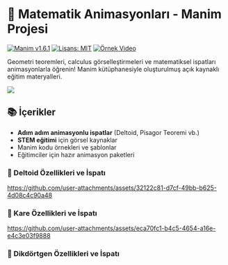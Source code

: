 # 🎥 Matematik Animasyonları - Manim Projesi

[![Manim v1.6.1](https://img.shields.io/badge/manim-v1.6.1-48CAE4)](https://manim.community)
[![Lisans: MIT](https://img.shields.io/badge/Lisans-MIT-success)](https://opensource.org/licenses/MIT)
[![Örnek Video](https://img.shields.io/badge/Demo-Video-FF6B6B)](https://youtu.be/örnek-link)

Geometri teoremleri, calculus görselleştirmeleri ve matematiksel ispatları animasyonlarla öğrenin! Manim kütüphanesiyle oluşturulmuş açık kaynaklı eğitim materyalleri.

![](örnek-gif.gif) <!-- Varsa animasyon önizlemesi -->


## 📚 İçerikler
- **Adım adım animasyonlu ispatlar** (Deltoid, Pisagor Teoremi vb.)
- **STEM eğitimi** için görsel kaynaklar
- Manim kodu örnekleri ve şablonlar
- Eğitimciler için hazır animasyon paketleri

### 📐 Deltoid Özellikleri ve İspatı

https://github.com/user-attachments/assets/32122c81-d7cf-49bb-b625-4d08c4c90a48


### 📐 Kare Özellikleri ve İspatı

https://github.com/user-attachments/assets/eca70fc1-b4c5-4654-a16e-e4c3e03f9888

### 📐 Dikdörtgen Özellikleri ve İspatı
